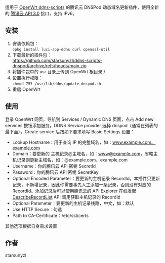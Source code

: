适用于 [OpenWrt ddns-scripts](https://openwrt.org/docs/guide-user/base-system/ddns) 的腾讯云 DNSPod 动态域名更新插件，使用全新的 [腾讯云 API 3.0](https://cloud.tencent.com/document/api/1427/56193) 接口，支持 IPv6。

## 安装

1. 安装依赖包：  
`opkg install luci-app-ddns curl openssl-util`
2. 下载最新的插件包：  
https://github.com/starsunyzl/ddns-scripts-dnspod/archive/refs/heads/main.zip
3. 将插件包中的 usr 目录上传到 OpenWrt 根目录 /
4. 设置执行权限：  
`chmod 755 /usr/lib/ddns/update_dnspod.sh`
5. 重启 OpenWrt

## 使用

登录 OpenWrt 网页，导航到 Services / Dynamic DNS 页面，点击 Add new services 按钮添加服务，DDNS Service provider 选择 dnspod（通常在列表的最下面），Create service 后按如下要求填写 Basic Settings 设置：

- Lookup Hostname：用于查询 IP 的完整域名，如：www.example.com、example.com
- Domain：要更新的 主机记录@主域名，如：www@example.com，省略主机记录则更新主域名，如：@example.com、example.com
- Username：你的腾讯云 API 密钥 SecretId
- Password：你的腾讯云 API 密钥 SecretKey
- Optional Encoded Parameter：要更新的主机记录 RecordId。本插件只更新记录，不新增记录，因此你需要事先人工添加一条记录，否则没有对应的 RecordId。添加记录后可以使用腾讯云的 API Explorer 在线发起 [DescribeRecordList](https://console.cloud.tencent.com/api/explorer?Product=dnspod&Version=2021-03-23&Action=DescribeRecordList) API 调用获取主机记录的 RecordId
- Optional Parameter：要更新的主机记录线路，中文，如：默认
- Use HTTP Secure：勾选
- Path to CA-Certificate：/etc/ssl/certs

其他选项根据自身需求设置

## 作者

starsunyzl
